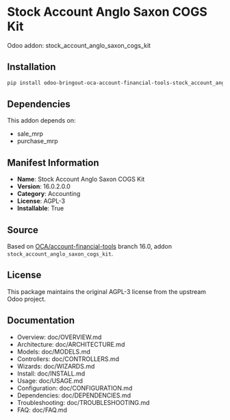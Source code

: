 # Stock Account Anglo Saxon COGS Kit

Odoo addon: stock_account_anglo_saxon_cogs_kit

## Installation

```bash
pip install odoo-bringout-oca-account-financial-tools-stock_account_anglo_saxon_cogs_kit
```

## Dependencies

This addon depends on:
- sale_mrp
- purchase_mrp

## Manifest Information

- **Name**: Stock Account Anglo Saxon COGS Kit
- **Version**: 16.0.2.0.0
- **Category**: Accounting
- **License**: AGPL-3
- **Installable**: True

## Source

Based on [OCA/account-financial-tools](https://github.com/OCA/account-financial-tools) branch 16.0, addon `stock_account_anglo_saxon_cogs_kit`.

## License

This package maintains the original AGPL-3 license from the upstream Odoo project.

## Documentation

- Overview: doc/OVERVIEW.md
- Architecture: doc/ARCHITECTURE.md
- Models: doc/MODELS.md
- Controllers: doc/CONTROLLERS.md
- Wizards: doc/WIZARDS.md
- Install: doc/INSTALL.md
- Usage: doc/USAGE.md
- Configuration: doc/CONFIGURATION.md
- Dependencies: doc/DEPENDENCIES.md
- Troubleshooting: doc/TROUBLESHOOTING.md
- FAQ: doc/FAQ.md
